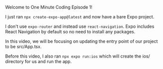 Welcome to One Minute Coding Episode 1!

I just ran `npx create-expo-app@latest` and now have a bare Expo project.

I don't use `expo-router` and instead use `react-navigation`. Expo includes React Navigation by default so no need to install any packages.

In this video, we will be focusing on updating the entry point of our project to be src/App.tsx.

Before this video, I also ran `npx expo run:ios` which will create the ios/ directory for us and run the app.

